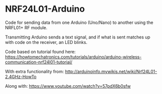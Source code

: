 # NRF24L01-Arduino
Code for sending data from one Arduino (Uno/Nano) to another using the NRFL01+ RF module.

Transmitting Arduino sends a text signal, and if what is sent matches up with code on the receiver, an LED blinks.

Code based on tutorial found here: https://howtomechatronics.com/tutorials/arduino/arduino-wireless-communication-nrf24l01-tutorial/

With extra functionality from: http://arduinoinfo.mywikis.net/wiki/Nrf24L01-2.4GHz-HowTo

Along with: https://www.youtube.com/watch?v=57pdX6b0sfw
